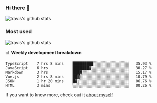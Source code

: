 ### Hi there 👋

<!--
**HondryTravis/HondryTravis** is a ✨ _special_ ✨ repository because its `README.md` (this file) appears on your GitHub profile.

Here are some ideas to get you started:

- 🔭 I’m currently working on ...
- 🌱 I’m currently learning ...
- 👯 I’m looking to collaborate on ...
- 🤔 I’m looking for help with ...
- 💬 Ask me about ...
- 📫 How to reach me: ...
- 😄 Pronouns: ...
- ⚡ Fun fact: ...
-->

![travis's github stats](https://github-readme-stats.vercel.app/api?username=HondryTravis&hide=stars)
### Most used
![travis's github stats](https://github-readme-stats.anuraghazra1.vercel.app/api/top-langs/?username=HondryTravis&layout=compact&hide_title=true)

📊 **Weekly development breakdown**

<!--START_SECTION:waka-->

```text
TypeScript    7 hrs 8 mins    █████████░░░░░░░░░░░░░░░░   35.93 %
JavaScript    6 hrs           ███████▓░░░░░░░░░░░░░░░░░   30.27 %
Markdown      3 hrs           ███▓░░░░░░░░░░░░░░░░░░░░░   15.17 %
Vue.js        2 hrs 8 mins    ██▓░░░░░░░░░░░░░░░░░░░░░░   10.79 %
JSON          1 hr 20 mins    █▓░░░░░░░░░░░░░░░░░░░░░░░   06.76 %
HTML          3 mins          ░░░░░░░░░░░░░░░░░░░░░░░░░   00.26 %
```

<!--END_SECTION:waka-->

If you want to know more, check out it [about myself](https://hondrytravis.github.io/)
